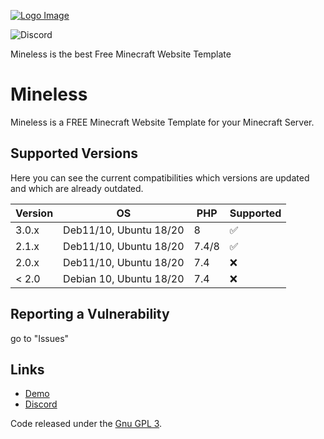 [![Logo Image](https://cdn.discordapp.com/attachments/936240550925963264/936623117038682132/79217.jpg)](https://pterodactyl.io)

<!-- ![GitHub Workflow Status](https://img.shields.io/github/workflow/status/pterodactyl/panel/tests?label=Tests&style=for-the-badge) --->
![Discord](https://img.shields.io/discord/936240550489751563?label=Discord&logo=Discord&logoColor=white&style=for-the-badge)
<!-- ![GitHub Releases](https://img.shields.io/github/downloads/pterodactyl/panel/latest/total?style=for-the-badge) --->
<!-- ![GitHub contributors](https://img.shields.io/github/contributors/pterodactyl/panel?style=for-the-badge) --->

Mineless is the best Free Minecraft Website Template

# Mineless
Mineless is a FREE Minecraft Website Template for your Minecraft Server.


## Supported Versions

Here you can see the current compatibilities which versions are updated and which are already outdated.

| Version | OS | PHP |   Supported   |
| ------- | -- | --- | ------------- |
| 3.0.x   | Deb11/10, Ubuntu 18/20 | 8 | :white_check_mark: |
| 2.1.x   | Deb11/10, Ubuntu 18/20 | 7.4/8 | :white_check_mark: |
| 2.0.x   | Deb11/10, Ubuntu 18/20 | 7.4 | :x:           |
| < 2.0   | Debian 10, Ubuntu 18/20 | 7.4 |:x:           |

## Reporting a Vulnerability

go to "Issues"


## Links
* [Demo](https://mineweb.narrowmining.de/)
* [Discord](https://discord.gg/Fdz87T3nRB)



Code released under the [Gnu GPL 3](./LICENSE.md).
